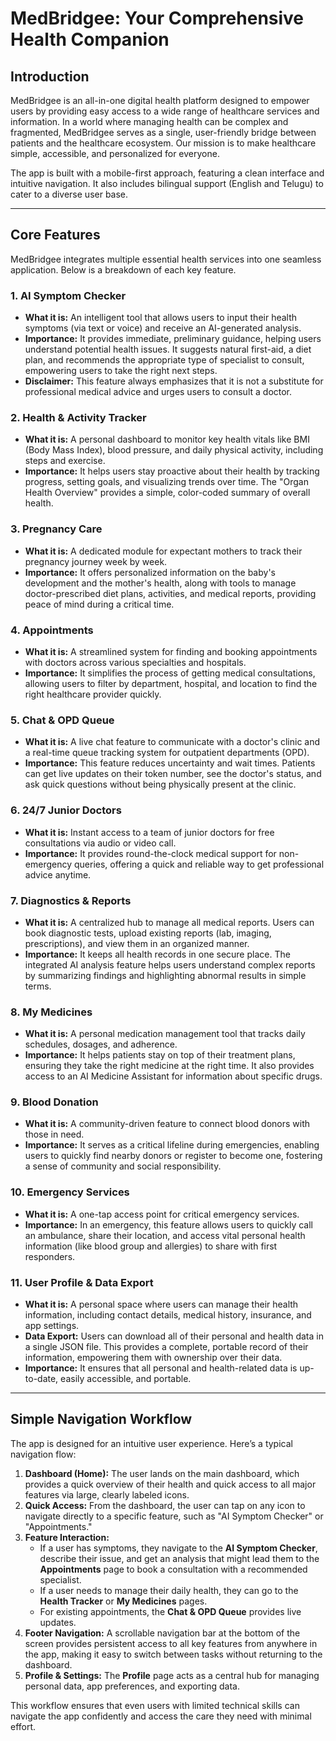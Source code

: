 # MedBridgee: Your Comprehensive Health Companion

## Introduction

MedBridgee is an all-in-one digital health platform designed to empower users by providing easy access to a wide range of healthcare services and information. In a world where managing health can be complex and fragmented, MedBridgee serves as a single, user-friendly bridge between patients and the healthcare ecosystem. Our mission is to make healthcare simple, accessible, and personalized for everyone.

The app is built with a mobile-first approach, featuring a clean interface and intuitive navigation. It also includes bilingual support (English and Telugu) to cater to a diverse user base.

---

## Core Features

MedBridgee integrates multiple essential health services into one seamless application. Below is a breakdown of each key feature.

### 1. AI Symptom Checker
- **What it is:** An intelligent tool that allows users to input their health symptoms (via text or voice) and receive an AI-generated analysis.
- **Importance:** It provides immediate, preliminary guidance, helping users understand potential health issues. It suggests natural first-aid, a diet plan, and recommends the appropriate type of specialist to consult, empowering users to take the right next steps.
- **Disclaimer:** This feature always emphasizes that it is not a substitute for professional medical advice and urges users to consult a doctor.

### 2. Health & Activity Tracker
- **What it is:** A personal dashboard to monitor key health vitals like BMI (Body Mass Index), blood pressure, and daily physical activity, including steps and exercise.
- **Importance:** It helps users stay proactive about their health by tracking progress, setting goals, and visualizing trends over time. The "Organ Health Overview" provides a simple, color-coded summary of overall health.

### 3. Pregnancy Care
- **What it is:** A dedicated module for expectant mothers to track their pregnancy journey week by week.
- **Importance:** It offers personalized information on the baby's development and the mother's health, along with tools to manage doctor-prescribed diet plans, activities, and medical reports, providing peace of mind during a critical time.

### 4. Appointments
- **What it is:** A streamlined system for finding and booking appointments with doctors across various specialties and hospitals.
- **Importance:** It simplifies the process of getting medical consultations, allowing users to filter by department, hospital, and location to find the right healthcare provider quickly.

### 5. Chat & OPD Queue
- **What it is:** A live chat feature to communicate with a doctor's clinic and a real-time queue tracking system for outpatient departments (OPD).
- **Importance:** This feature reduces uncertainty and wait times. Patients can get live updates on their token number, see the doctor's status, and ask quick questions without being physically present at the clinic.

### 6. 24/7 Junior Doctors
- **What it is:** Instant access to a team of junior doctors for free consultations via audio or video call.
- **Importance:** It provides round-the-clock medical support for non-emergency queries, offering a quick and reliable way to get professional advice anytime.

### 7. Diagnostics & Reports
- **What it is:** A centralized hub to manage all medical reports. Users can book diagnostic tests, upload existing reports (lab, imaging, prescriptions), and view them in an organized manner.
- **Importance:** It keeps all health records in one secure place. The integrated AI analysis feature helps users understand complex reports by summarizing findings and highlighting abnormal results in simple terms.

### 8. My Medicines
- **What it is:** A personal medication management tool that tracks daily schedules, dosages, and adherence.
- **Importance:** It helps patients stay on top of their treatment plans, ensuring they take the right medicine at the right time. It also provides access to an AI Medicine Assistant for information about specific drugs.

### 9. Blood Donation
- **What it is:** A community-driven feature to connect blood donors with those in need.
- **Importance:** It serves as a critical lifeline during emergencies, enabling users to quickly find nearby donors or register to become one, fostering a sense of community and social responsibility.

### 10. Emergency Services
- **What it is:** A one-tap access point for critical emergency services.
- **Importance:** In an emergency, this feature allows users to quickly call an ambulance, share their location, and access vital personal health information (like blood group and allergies) to share with first responders.

### 11. User Profile & Data Export
- **What it is:** A personal space where users can manage their health information, including contact details, medical history, insurance, and app settings.
- **Data Export:** Users can download all of their personal and health data in a single JSON file. This provides a complete, portable record of their information, empowering them with ownership over their data.
- **Importance:** It ensures that all personal and health-related data is up-to-date, easily accessible, and portable.

---

## Simple Navigation Workflow

The app is designed for an intuitive user experience. Here’s a typical navigation flow:

1.  **Dashboard (Home):** The user lands on the main dashboard, which provides a quick overview of their health and quick access to all major features via large, clearly labeled icons.
2.  **Quick Access:** From the dashboard, the user can tap on any icon to navigate directly to a specific feature, such as "AI Symptom Checker" or "Appointments."
3.  **Feature Interaction:**
    *   If a user has symptoms, they navigate to the **AI Symptom Checker**, describe their issue, and get an analysis that might lead them to the **Appointments** page to book a consultation with a recommended specialist.
    *   If a user needs to manage their daily health, they can go to the **Health Tracker** or **My Medicines** pages.
    *   For existing appointments, the **Chat & OPD Queue** provides live updates.
4.  **Footer Navigation:** A scrollable navigation bar at the bottom of the screen provides persistent access to all key features from anywhere in the app, making it easy to switch between tasks without returning to the dashboard.
5.  **Profile & Settings:** The **Profile** page acts as a central hub for managing personal data, app preferences, and exporting data.

This workflow ensures that even users with limited technical skills can navigate the app confidently and access the care they need with minimal effort.
